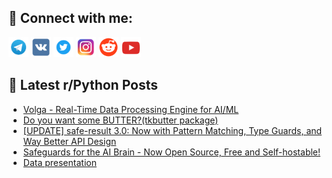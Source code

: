 ## 🔎 Connect with me:
[<img src="https://github.com/bullbesh/bullbesh/blob/main/images/Telegram.png" width="32" height="32" />](https://t.me/bullbesh)
[<img src="https://github.com/bullbesh/bullbesh/blob/main/images/VK.png" width="32" height="32" />](https://vk.com/bullbesh)
[<img src="https://github.com/bullbesh/bullbesh/blob/main/images/Twitter.png" width="32" height="32" />](https://twitter.com/bullbesh1)
[<img src="https://github.com/bullbesh/bullbesh/blob/main/images/Instagram.png" width="32" height="32" />](https://www.instagram.com/bullbesh)
[<img src="https://github.com/bullbesh/bullbesh/blob/main/images/Reddit.png" width="32" height="32" />](https://www.reddit.com/user/bullbesh)
[<img src="https://github.com/bullbesh/bullbesh/blob/main/images/YouTube.png" width="32" height="32" />](https://www.youtube.com/channel/UCtfjRs6uzgq5mfm8S06WTcg)

## 📕 Latest r/Python Posts
<!-- BLOG-POST-LIST:START -->
- [Volga - Real-Time Data Processing Engine for AI/ML](https://www.reddit.com/r/Python/comments/1jk9zsu/volga_realtime_data_processing_engine_for_aiml/)
- [Do you want some BUTTER?&lpar;tkbutter package&rpar;](https://www.reddit.com/r/Python/comments/1jk9job/do_you_want_some_buttertkbutter_package/)
- [[UPDATE] safe-result 3.0: Now with Pattern Matching, Type Guards, and Way Better API Design](https://www.reddit.com/r/Python/comments/1jk6rex/update_saferesult_30_now_with_pattern_matching/)
- [Safeguards for the AI Brain - Now Open Source, Free and Self-hostable!](https://www.reddit.com/r/Python/comments/1jk696d/safeguards_for_the_ai_brain_now_open_source_free/)
- [Data presentation](https://www.reddit.com/r/Python/comments/1jk5xqn/data_presentation/)
<!-- BLOG-POST-LIST:END -->
